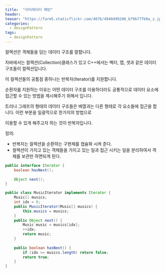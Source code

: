 ```yaml
---
title:  "이터레이터 패턴"
header:
teaser: "https://farm5.staticflickr.com/4076/4940499208_b79b77fb0a_z.jpg"
categories:
  - designPattern
tags:
  - designPattern
---
```


 컬렉션은 객체들을 담는 데이터 구조를 말합니다.
 
자바에서는 컬렉션(Collection)클래스가 있고 C++에서는 벡터, 맵, 셋과 같은 데이터구조들이 컬렉션입니다.

이 컬렉션들의 공톰점 중하나는 반복자(Iterator)를 지원합니다.

순환자를 지원하는 이유는 어떤 데이터 구조를 이용하더라도 공통적으로 데이터 요소에 접근할 수 있는 방법을 제시해주기 위해서  입니다.

트리나 그래프의 형태의 데이터 구조들은 배열과는 다른 형태로 각 요소들에 접근을 합니다. 이런 부분을 일괄적으로 한가지의 방법으로

이용할 수 있게 해주고자 하는 것이 반복자입니다.

  정의:
  - 반복자는 컬렉션을 순환하는 구현체를 캡슐화 시켜 준다.
  - 컬렉션이 가지고 있는 객체들을 가지고 있는 일과 접근 시키는 일을 분리하여서 객체를 보관만 하면되게 된다.

```java
public interface Iterator {
    boolean hasNext();
    
    Object next();
}

public class MusicIterator implements Iterator {
    Music[] musics;
    int idx = 0;
    public MusicIterator(Music[] musics) {
        this.musics = musics;
    }
    public Object next() {
        Music music = musics[idx];
        ++idx;
        return music; 
    }
    
    public boolean hasNext() {
        if (idx >= musics.length) return false;
        return true;
    }
}
```